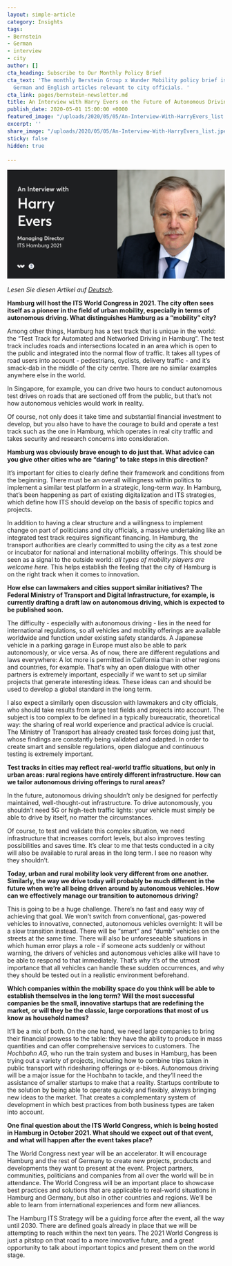 ```yaml
---
layout: simple-article
category: Insights
tags:
- Bernstein
- German
- interview
- city
author: []
cta_heading: Subscribe to Our Monthly Policy Brief
cta_text: 'The monthly Berstein Group x Wunder Mobility policy brief is full of interesting
  German and English articles relevant to city officials. '
cta_link: pages/bernstein-newsletter.md
title: An Interview with Harry Evers on the Future of Autonomous Driving in Germany
publish_date: 2020-05-01 15:00:00 +0000
featured_image: "/uploads/2020/05/05/An-Interview-With-HarryEvers_list.jpeg"
excerpt: ''
share_image: "/uploads/2020/05/05/An-Interview-With-HarryEvers_list.jpeg"
sticky: false
hidden: true

---
```

![](/uploads/2020/05/05/An-Interview-With-HarryEvers_body.jpg)

_Lesen Sie diesen Artikel auf_ [_Deutsch_](https://www.wundermobility.com/blog/es-braucht-mut-und-den-politischen-gesamtwillen-ein-interview-mit-harry-evers-zur-zukunft-autonomen-fahrens-in-deutschland)_._

**Hamburg will host the ITS World Congress in 2021. The city often sees itself as a pioneer in the field of urban mobility, especially in terms of autonomous driving. What distinguishes Hamburg as a “mobility” city?**

Among other things, Hamburg has a test track that is unique in the world: the “Test Track for Automated and Networked Driving in Hamburg”. The test track includes roads and intersections located in an area which is open to the public and integrated into the normal flow of traffic. It takes all types of road users into account - pedestrians, cyclists, delivery traffic - and it’s smack-dab in the middle of the city centre. There are no similar examples anywhere else in the world.

In Singapore, for example, you can drive two hours to conduct autonomous test drives on roads that are sectioned off from the public, but that’s not how autonomous vehicles would work in reality.

Of course, not only does it take time and substantial financial investment to develop, but you also have to have the courage to build and operate a test track such as the one in Hamburg, which operates in real city traffic and takes security and research concerns into consideration.

**Hamburg was obviously brave enough to do just that. What advice can you give other cities who are “daring” to take steps in this direction?**

It’s important for cities to clearly define their framework and conditions from the beginning. There must be an overall willingness within politics to implement a similar test platform in a strategic, long-term way. In Hamburg, that’s been happening as part of existing digitalization and ITS strategies, which define how ITS should develop on the basis of specific topics and projects.

In addition to having a clear structure and a willingness to implement change on part of politicians and city officials, a massive undertaking like an integrated test track requires significant financing. In Hamburg, the transport authorities are clearly committed to using the city as a test zone or incubator for national and international mobility offerings. This should be seen as a signal to the outside world: _all types of mobility players are welcome here._ This helps establish the feeling that the city of Hamburg is on the right track when it comes to innovation.

**How else can lawmakers and cities support similar initiatives? The Federal Ministry of Transport and Digital Infrastructure, for example, is currently drafting a draft law on autonomous driving, which is expected to be published soon.**

The difficulty - especially with autonomous driving - lies in the need for international regulations, so all vehicles and mobility offerings are available worldwide and function under existing safety standards. A Japanese vehicle in a parking garage in Europe must also be able to park autonomously, or vice versa. As of now, there are different regulations and laws everywhere: A lot more is permitted in California than in other regions and countries, for example. That's why an open dialogue with other partners is extremely important, especially if we want to set up similar projects that generate interesting ideas. These ideas can and should be used to develop a global standard in the long term.

I also expect a similarly open discussion with lawmakers and city officials, who should take results from large test fields and projects into account. The subject is too complex to be defined in a typically bureaucratic, theoretical way: the sharing of real world experience and practical advice is crucial. The Ministry of Transport has already created task forces doing just that, whose findings are constantly being validated and adapted. In order to create smart and sensible regulations, open dialogue and continuous testing is extremely important.

**Test tracks in cities may reflect real-world traffic situations, but only in urban areas: rural regions have entirely different infrastructure. How can we tailor autonomous driving offerings to rural areas?**

In the future, autonomous driving shouldn’t only be designed for perfectly maintained, well-thought-out infrastructure. To drive autonomously, you shouldn’t need 5G or high-tech traffic lights: your vehicle must simply be able to drive by itself, no matter the circumstances.

Of course, to test and validate this complex situation, we need infrastructure that increases comfort levels, but also improves testing possibilities and saves time. It’s clear to me that tests conducted in a city will also be available to rural areas in the long term. I see no reason why they shouldn’t.

**Today, urban and rural mobility look very different from one another. Similarly, the way we drive today will probably be much different in the future when we’re all being driven around by autonomous vehicles. How can we effectively manage our transition to autonomous driving?**

This is going to be a huge challenge. There’s no fast and easy way of achieving that goal. We won’t switch from conventional, gas-powered vehicles to innovative, connected, autonomous vehicles overnight: It will be a slow transition instead. There will be “smart” and “dumb” vehicles on the streets at the same time. There will also be unforeseeable situations in which human error plays a role - if someone acts suddenly or without warning, the drivers of vehicles and autonomous vehicles alike will have to be able to respond to that immediately. That’s why it’s of the utmost importance that all vehicles can handle these sudden occurrences, and why they should be tested out in a realistic environment beforehand.

**Which companies within the mobility space do you think will be able to establish themselves in the long term? Will the most successful companies be the small, innovative startups that are redefining the market, or will they be the classic, large corporations that most of us know as household names?**

It’ll be a mix of both. On the one hand, we need large companies to bring their financial prowess to the table: they have the ability to produce in mass quantities and can offer comprehensive services to customers. The _Hochbahn_ _AG,_ who run the train system and buses in Hamburg, has been trying out a variety of projects, including how to combine trips taken in public transport with ridesharing offerings or e-bikes. Autonomous driving will be a major issue for the Hochbahn to tackle, and they’ll need the assistance of smaller startups to make that a reality. Startups contribute to the solution by being able to operate quickly and flexibly, always bringing new ideas to the market. That creates a complementary system of development in which best practices from both business types are taken into account.

**One final question about the ITS World Congress, which is being hosted in Hamburg in October 2021. What should we expect out of that event, and what will happen after the event takes place?**

The World Congress next year will be an accelerator. It will encourage Hamburg and the rest of Germany to create new projects, products and developments they want to present at the event. Project partners, communities, politicians and companies from all over the world will be in attendance. The World Congress will be an important place to showcase best practices and solutions that are applicable to real-world situations in Hamburg and Germany, but also in other countries and regions. We’ll be able to learn from international experiences and form new alliances.

The Hamburg ITS Strategy will be a guiding force after the event, all the way until 2030. There are defined goals already in place that we will be attempting to reach within the next ten years. The 2021 World Congress is just a pitstop on that road to a more innovative future, and a great opportunity to talk about important topics and present them on the world stage.